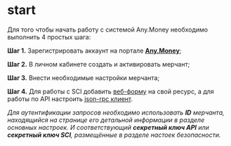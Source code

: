 # start

Для того чтобы начать работу с системой Any.Money необходимо выполнить 4 простых шага:

**Шаг 1.** Зарегистрировать аккаунт на портале [**Any.Money**](https://any.money);

**Шаг 2.** В личном кабинете создать и активировать мерчант;

**Шаг 3.** Внести необходимые настройки мерчанта;

**Шаг 4.** Для работы с SCI добавить [веб-форму](sci_invoice.md#web_form) на свой ресурс, а для работы по API настроить [json-rpc клиент](auth.md).

_Для аутентификации запросов необходимо использовать **ID** мерчанта, находящийся на странице его детальной информации в разделе основных настроек. И соответствующий **секретный ключ API** или **секретный ключ SCI**, размещённые в разделе настоек безопасности._


